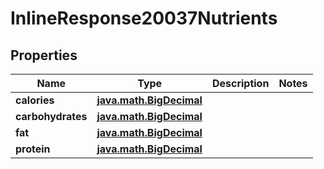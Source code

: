 
# InlineResponse20037Nutrients

## Properties
Name | Type | Description | Notes
------------ | ------------- | ------------- | -------------
**calories** | [**java.math.BigDecimal**](java.math.BigDecimal.md) |  | 
**carbohydrates** | [**java.math.BigDecimal**](java.math.BigDecimal.md) |  | 
**fat** | [**java.math.BigDecimal**](java.math.BigDecimal.md) |  | 
**protein** | [**java.math.BigDecimal**](java.math.BigDecimal.md) |  | 



